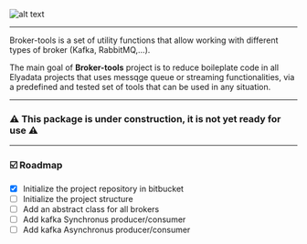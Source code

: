 ![alt text](ressources/broker_tools.png)

_____________________________________________________________________
Broker-tools is a set of utility functions that allow working with different types of broker (Kafka, RabbitMQ,...).

The main goal of **Broker-tools** project is to reduce boileplate code in all Elyadata projects that uses messqge queue or streaming functionalities, via a predefined and tested set of tools that can be used in any situation.
_______________________________

### :warning: This package is under construction, it is not yet ready for use :warning: ###
_______________________________

### :ballot_box_with_check:	 Roadmap ###

* [x] Initialize the project repository in bitbucket
* [ ] Initialize the project structure
* [ ] Add an abstract class for all brokers
* [ ] Add kafka Synchronus producer/consumer
* [ ] Add kafka Asynchronus producer/consumer
